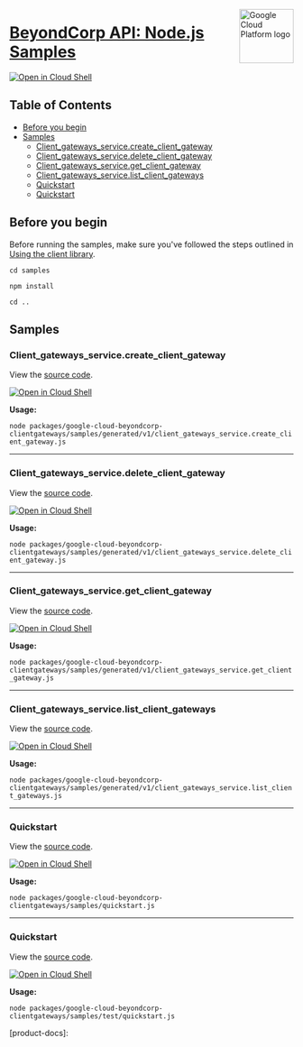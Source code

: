 [//]: # "This README.md file is auto-generated, all changes to this file will be lost."
[//]: # "To regenerate it, use `python -m synthtool`."
<img src="https://avatars2.githubusercontent.com/u/2810941?v=3&s=96" alt="Google Cloud Platform logo" title="Google Cloud Platform" align="right" height="96" width="96"/>

# [BeyondCorp API: Node.js Samples](https://github.com/googleapis/google-cloud-node)

[![Open in Cloud Shell][shell_img]][shell_link]



## Table of Contents

* [Before you begin](#before-you-begin)
* [Samples](#samples)
  * [Client_gateways_service.create_client_gateway](#client_gateways_service.create_client_gateway)
  * [Client_gateways_service.delete_client_gateway](#client_gateways_service.delete_client_gateway)
  * [Client_gateways_service.get_client_gateway](#client_gateways_service.get_client_gateway)
  * [Client_gateways_service.list_client_gateways](#client_gateways_service.list_client_gateways)
  * [Quickstart](#quickstart)
  * [Quickstart](#quickstart)

## Before you begin

Before running the samples, make sure you've followed the steps outlined in
[Using the client library](https://github.com/googleapis/google-cloud-node#using-the-client-library).

`cd samples`

`npm install`

`cd ..`

## Samples



### Client_gateways_service.create_client_gateway

View the [source code](https://github.com/googleapis/google-cloud-node/blob/main/packages/google-cloud-beyondcorp-clientgateways/samples/generated/v1/client_gateways_service.create_client_gateway.js).

[![Open in Cloud Shell][shell_img]](https://console.cloud.google.com/cloudshell/open?git_repo=https://github.com/googleapis/google-cloud-node&page=editor&open_in_editor=packages/google-cloud-beyondcorp-clientgateways/samples/generated/v1/client_gateways_service.create_client_gateway.js,samples/README.md)

__Usage:__


`node packages/google-cloud-beyondcorp-clientgateways/samples/generated/v1/client_gateways_service.create_client_gateway.js`


-----




### Client_gateways_service.delete_client_gateway

View the [source code](https://github.com/googleapis/google-cloud-node/blob/main/packages/google-cloud-beyondcorp-clientgateways/samples/generated/v1/client_gateways_service.delete_client_gateway.js).

[![Open in Cloud Shell][shell_img]](https://console.cloud.google.com/cloudshell/open?git_repo=https://github.com/googleapis/google-cloud-node&page=editor&open_in_editor=packages/google-cloud-beyondcorp-clientgateways/samples/generated/v1/client_gateways_service.delete_client_gateway.js,samples/README.md)

__Usage:__


`node packages/google-cloud-beyondcorp-clientgateways/samples/generated/v1/client_gateways_service.delete_client_gateway.js`


-----




### Client_gateways_service.get_client_gateway

View the [source code](https://github.com/googleapis/google-cloud-node/blob/main/packages/google-cloud-beyondcorp-clientgateways/samples/generated/v1/client_gateways_service.get_client_gateway.js).

[![Open in Cloud Shell][shell_img]](https://console.cloud.google.com/cloudshell/open?git_repo=https://github.com/googleapis/google-cloud-node&page=editor&open_in_editor=packages/google-cloud-beyondcorp-clientgateways/samples/generated/v1/client_gateways_service.get_client_gateway.js,samples/README.md)

__Usage:__


`node packages/google-cloud-beyondcorp-clientgateways/samples/generated/v1/client_gateways_service.get_client_gateway.js`


-----




### Client_gateways_service.list_client_gateways

View the [source code](https://github.com/googleapis/google-cloud-node/blob/main/packages/google-cloud-beyondcorp-clientgateways/samples/generated/v1/client_gateways_service.list_client_gateways.js).

[![Open in Cloud Shell][shell_img]](https://console.cloud.google.com/cloudshell/open?git_repo=https://github.com/googleapis/google-cloud-node&page=editor&open_in_editor=packages/google-cloud-beyondcorp-clientgateways/samples/generated/v1/client_gateways_service.list_client_gateways.js,samples/README.md)

__Usage:__


`node packages/google-cloud-beyondcorp-clientgateways/samples/generated/v1/client_gateways_service.list_client_gateways.js`


-----




### Quickstart

View the [source code](https://github.com/googleapis/google-cloud-node/blob/main/packages/google-cloud-beyondcorp-clientgateways/samples/quickstart.js).

[![Open in Cloud Shell][shell_img]](https://console.cloud.google.com/cloudshell/open?git_repo=https://github.com/googleapis/google-cloud-node&page=editor&open_in_editor=packages/google-cloud-beyondcorp-clientgateways/samples/quickstart.js,samples/README.md)

__Usage:__


`node packages/google-cloud-beyondcorp-clientgateways/samples/quickstart.js`


-----




### Quickstart

View the [source code](https://github.com/googleapis/google-cloud-node/blob/main/packages/google-cloud-beyondcorp-clientgateways/samples/test/quickstart.js).

[![Open in Cloud Shell][shell_img]](https://console.cloud.google.com/cloudshell/open?git_repo=https://github.com/googleapis/google-cloud-node&page=editor&open_in_editor=packages/google-cloud-beyondcorp-clientgateways/samples/test/quickstart.js,samples/README.md)

__Usage:__


`node packages/google-cloud-beyondcorp-clientgateways/samples/test/quickstart.js`






[shell_img]: https://gstatic.com/cloudssh/images/open-btn.png
[shell_link]: https://console.cloud.google.com/cloudshell/open?git_repo=https://github.com/googleapis/google-cloud-node&page=editor&open_in_editor=samples/README.md
[product-docs]: 
